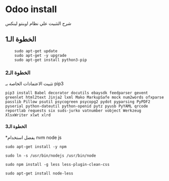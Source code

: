 # Odoo install
شرح التثبيت علي نظام اوبنتو لينكس

## الخطوة الـ1
```
    sudo apt-get update
    sudo apt-get -y upgrade
    sudo apt-get install python3-pip
```
### الخطوة الـ2
 تثبيت الاعتمادات الخاصة بـ
  pip3
```
pip3 install Babel decorator docutils ebaysdk feedparser gevent greenlet html2text Jinja2 lxml Mako MarkupSafe mock num2words ofxparse passlib Pillow psutil psycogreen psycopg2 pydot pyparsing PyPDF2 pyserial python-dateutil python-openid pytz pyusb PyYAML qrcode reportlab requests six suds-jurko vatnumber vobject Werkzeug XlsxWriter xlwt xlrd
```
#### الخطوة الـ3
*يفضل استخدام 
nvm node js
```
sudo apt-get install -y npm

sudo ln -s /usr/bin/nodejs /usr/bin/node

sudo npm install -g less less-plugin-clean-css

sudo apt-get install node-less
```